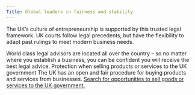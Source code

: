 ```yaml
---
Title: Global leaders in fairness and stability
---
```

The UK’s culture of entrepreneurship is supported by this trusted legal framework. UK courts follow legal precedents, but have the flexibility to adapt past rulings to meet modern business needs. 


World class legal advisors are located all over the country – so no matter where you establish a business, you can be confident you will receive the best legal advice. 
Protection when selling products or services to the UK government
The UK has an open and fair procedure for buying products and services from businesses. 
[Search for opportunities to sell goods or services to the UK government.](https://www.gov.uk/tendering-for-public-sector-contracts/overview)
